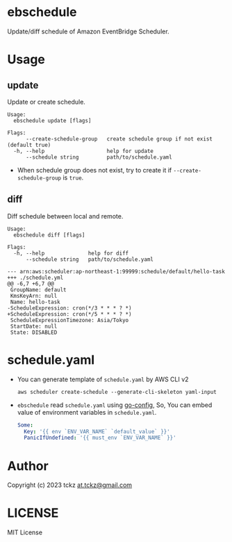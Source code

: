 ebschedule
===

Update/diff schedule of Amazon EventBridge Scheduler.


# Usage

## update

Update or create schedule.

```
Usage:
  ebschedule update [flags]

Flags:
      --create-schedule-group   create schedule group if not exist (default true)
  -h, --help                    help for update
      --schedule string         path/to/schedule.yaml
```

 - When schedule group does not exist, try to create it if `--create-schedule-group` is `true`.


## diff

Diff schedule between local and remote.

```
Usage:
  ebschedule diff [flags]

Flags:
  -h, --help              help for diff
      --schedule string   path/to/schedule.yaml
```

```
--- arn:aws:scheduler:ap-northeast-1:99999:schedule/default/hello-task
+++ ./schedule.yml
@@ -6,7 +6,7 @@
 GroupName: default
 KmsKeyArn: null
 Name: hello-task
-ScheduleExpression: cron(*/3 * * * ? *)
+ScheduleExpression: cron(*/5 * * * ? *)
 ScheduleExpressionTimezone: Asia/Tokyo
 StartDate: null
 State: DISABLED
```

# schedule.yaml

 - You can generate template of `schedule.yaml` by AWS CLI v2
   ```
   aws scheduler create-schedule --generate-cli-skeleton yaml-input
   ```
 - `ebschedule` read `schedule.yaml` using [go-config](https://github.com/kayac/go-config),
So, You can embed value of environment variables in `schedule.yaml`.
    ```yaml
    Some:
      Key: '{{ env `ENV_VAR_NAME` `default_value` }}'
      PanicIfUndefined: '{{ must_env `ENV_VAR_NAME` }}'
    ```

# Author 

Copyright (c) 2023 tckz <at.tckz@gmail.com>

# LICENSE

MIT License
